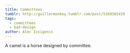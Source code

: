 ```yaml
---
title: Committees
tumblr: http://guillermonkey.tumblr.com/post/5169365429
tags:
  - committees
  - bad-design
author: Alec Issigonis
---
```


A camel is a horse designed by committee.
